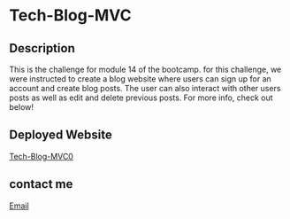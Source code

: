 # Tech-Blog-MVC

## Description 
This is the challenge for module 14 of the bootcamp. for this challenge, we were instructed to create a blog website where users can sign up for an account and create blog posts. The user can also interact with other users posts as well as edit and delete previous posts. For more info, check out below! 

## Deployed Website 
[Tech-Blog-MVC0](https://obscure-badlands-86186.herokuapp.com)

## contact me 
[Email](Jesseponce233@gmail.com)
